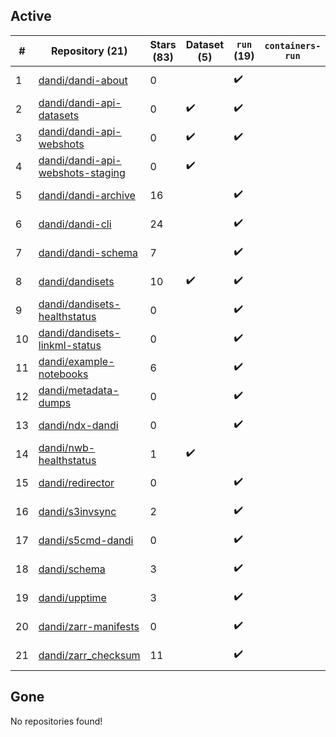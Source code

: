 ## Active
| # | Repository (21) | Stars (83) | Dataset (5) | `run` (19) | `containers-run` | Last Modified |
| --- | --- | --- | --- | --- | --- | --- |
| 1 | [dandi/dandi-about](https://github.com/dandi/dandi-about) | 0 |  | :heavy_check_mark: |  | 2025-03-03 15:47:48+00:00 |
| 2 | [dandi/dandi-api-datasets](https://github.com/dandi/dandi-api-datasets) | 0 | :heavy_check_mark: | :heavy_check_mark: |  | 2021-05-10 18:39:55+00:00 |
| 3 | [dandi/dandi-api-webshots](https://github.com/dandi/dandi-api-webshots) | 0 | :heavy_check_mark: | :heavy_check_mark: |  | 2023-09-27 12:53:14+00:00 |
| 4 | [dandi/dandi-api-webshots-staging](https://github.com/dandi/dandi-api-webshots-staging) | 0 | :heavy_check_mark: |  |  | 2021-12-20 08:47:12+00:00 |
| 5 | [dandi/dandi-archive](https://github.com/dandi/dandi-archive) | 16 |  | :heavy_check_mark: |  | 2025-04-03 04:29:48+00:00 |
| 6 | [dandi/dandi-cli](https://github.com/dandi/dandi-cli) | 24 |  | :heavy_check_mark: |  | 2025-04-03 06:04:34+00:00 |
| 7 | [dandi/dandi-schema](https://github.com/dandi/dandi-schema) | 7 |  | :heavy_check_mark: |  | 2025-03-31 19:56:37+00:00 |
| 8 | [dandi/dandisets](https://github.com/dandi/dandisets) | 10 | :heavy_check_mark: | :heavy_check_mark: |  | 2025-04-03 00:04:13+00:00 |
| 9 | [dandi/dandisets-healthstatus](https://github.com/dandi/dandisets-healthstatus) | 0 |  | :heavy_check_mark: |  | 2025-02-28 20:53:38+00:00 |
| 10 | [dandi/dandisets-linkml-status](https://github.com/dandi/dandisets-linkml-status) | 0 |  | :heavy_check_mark: |  | 2025-02-05 06:53:17+00:00 |
| 11 | [dandi/example-notebooks](https://github.com/dandi/example-notebooks) | 6 |  | :heavy_check_mark: |  | 2025-03-31 21:20:13+00:00 |
| 12 | [dandi/metadata-dumps](https://github.com/dandi/metadata-dumps) | 0 |  | :heavy_check_mark: |  | 2020-02-29 02:42:42+00:00 |
| 13 | [dandi/ndx-dandi](https://github.com/dandi/ndx-dandi) | 0 |  | :heavy_check_mark: |  | 2020-02-06 17:21:35+00:00 |
| 14 | [dandi/nwb-healthstatus](https://github.com/dandi/nwb-healthstatus) | 1 | :heavy_check_mark: |  |  | 2023-11-09 22:05:52+00:00 |
| 15 | [dandi/redirector](https://github.com/dandi/redirector) | 0 |  | :heavy_check_mark: |  | 2023-05-22 15:33:18+00:00 |
| 16 | [dandi/s3invsync](https://github.com/dandi/s3invsync) | 2 |  | :heavy_check_mark: |  | 2025-03-31 12:10:52+00:00 |
| 17 | [dandi/s5cmd-dandi](https://github.com/dandi/s5cmd-dandi) | 0 |  | :heavy_check_mark: |  | 2024-10-29 16:08:09+00:00 |
| 18 | [dandi/schema](https://github.com/dandi/schema) | 3 |  | :heavy_check_mark: |  | 2025-01-17 20:28:04+00:00 |
| 19 | [dandi/upptime](https://github.com/dandi/upptime) | 3 |  | :heavy_check_mark: |  | 2025-03-27 00:21:36+00:00 |
| 20 | [dandi/zarr-manifests](https://github.com/dandi/zarr-manifests) | 0 |  | :heavy_check_mark: |  | 2025-03-19 06:25:14+00:00 |
| 21 | [dandi/zarr_checksum](https://github.com/dandi/zarr_checksum) | 11 |  | :heavy_check_mark: |  | 2025-04-01 17:46:53+00:00 |

## Gone
No repositories found!
